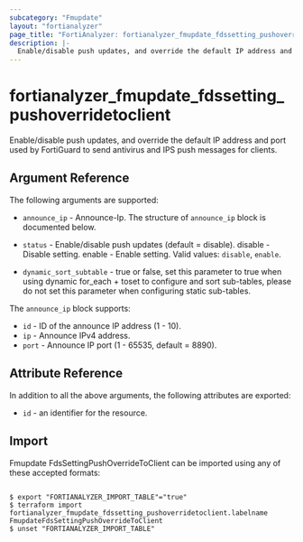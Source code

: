 ```yaml
---
subcategory: "Fmupdate"
layout: "fortianalyzer"
page_title: "FortiAnalyzer: fortianalyzer_fmupdate_fdssetting_pushoverridetoclient"
description: |-
  Enable/disable push updates, and override the default IP address and port used by FortiGuard to send antivirus and IPS push messages for clients.
---
```


# fortianalyzer_fmupdate_fdssetting_pushoverridetoclient
Enable/disable push updates, and override the default IP address and port used by FortiGuard to send antivirus and IPS push messages for clients.

## Argument Reference


The following arguments are supported:


* `announce_ip` - Announce-Ip. The structure of `announce_ip` block is documented below.
* `status` - Enable/disable push updates (default = disable). disable - Disable setting. enable - Enable setting. Valid values: `disable`, `enable`.

* `dynamic_sort_subtable` - true or false, set this parameter to true when using dynamic for_each + toset to configure and sort sub-tables, please do not set this parameter when configuring static sub-tables.

The `announce_ip` block supports:

* `id` - ID of the announce IP address (1 - 10).
* `ip` - Announce IPv4 address.
* `port` - Announce IP port (1 - 65535, default = 8890).


## Attribute Reference

In addition to all the above arguments, the following attributes are exported:
* `id` - an identifier for the resource.

## Import

Fmupdate FdsSettingPushOverrideToClient can be imported using any of these accepted formats:
```

$ export "FORTIANALYZER_IMPORT_TABLE"="true"
$ terraform import fortianalyzer_fmupdate_fdssetting_pushoverridetoclient.labelname FmupdateFdsSettingPushOverrideToClient
$ unset "FORTIANALYZER_IMPORT_TABLE"
```


